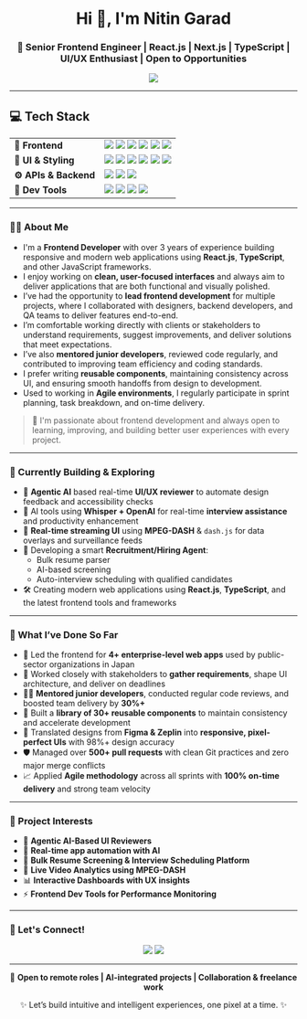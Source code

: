 <h1 align="center">Hi 👋, I'm Nitin Garad</h1>
<h3 align="center">🚀 Senior Frontend Engineer | React.js | Next.js | TypeScript | UI/UX Enthusiast | Open to Opportunities</h3>

<p align="center">
  <img src="https://readme-typing-svg.herokuapp.com/?lines=Leading+Frontend+with+React+%26+TypeScript;Passionate+about+Clean+UI+%26+UX;Building+Real-Time+Dashboards+%26+AI+Tools;Helping+Teams+Deliver+Faster+and+Better;Creating+Reusable+%26+Scalable+Components;Always+Learning+and+Improving&center=true&width=600&height=45">
</p>

---
## 💻 Tech Stack

<table>
  <tr>
    <td><b>🚀 Frontend</b></td>
    <td>
      <img src="https://img.shields.io/badge/React-20232A?style=for-the-badge&logo=react&logoColor=61DAFB"/>
      <img src="https://img.shields.io/badge/Next.js-000000?style=for-the-badge&logo=nextdotjs&logoColor=white"/>
      <img src="https://img.shields.io/badge/JavaScript-F7DF1E?style=for-the-badge&logo=javascript&logoColor=black"/>
      <img src="https://img.shields.io/badge/TypeScript-007ACC?style=for-the-badge&logo=typescript&logoColor=white"/>
      <img src="https://img.shields.io/badge/Redux_Toolkit-764ABC?style=for-the-badge&logo=redux&logoColor=white"/>
      <img src="https://img.shields.io/badge/React_Query-FF4154?style=for-the-badge&logo=reactquery&logoColor=white"/>
    </td>
  </tr>
  <tr>
    <td><b>🎨 UI & Styling</b></td>
    <td>
      <img src="https://img.shields.io/badge/Tailwind_CSS-06B6D4?style=for-the-badge&logo=tailwindcss&logoColor=white"/>
      <img src="https://img.shields.io/badge/Material%20UI-007FFF?style=for-the-badge&logo=mui&logoColor=white"/>
      <img src="https://img.shields.io/badge/Figma-F24E1E?style=for-the-badge&logo=figma&logoColor=white"/>
      <img src="https://img.shields.io/badge/Canvas-FF7139?style=for-the-badge"/>
      <img src="https://img.shields.io/badge/Zeplin-FFCC00?style=for-the-badge&logo=zeplin&logoColor=black"/>
      <img src="https://img.shields.io/badge/Storybook-FF4785?style=for-the-badge&logo=storybook&logoColor=white"/>
    </td>
  </tr>
  <tr>
    <td><b>⚙️ APIs & Backend</b></td>
    <td>
      <img src="https://img.shields.io/badge/REST_API-000000?style=for-the-badge"/>
      <img src="https://img.shields.io/badge/Axios-5A29E4?style=for-the-badge"/>
      <img src="https://img.shields.io/badge/GraphQL-E10098?style=for-the-badge&logo=graphql&logoColor=white"/>
    </td>
  </tr>
  <tr>
    <td><b>🧰 Dev Tools</b></td>
    <td>
      <img src="https://img.shields.io/badge/Git-F05032?style=for-the-badge&logo=git&logoColor=white"/>
      <img src="https://img.shields.io/badge/GitHub-181717?style=for-the-badge&logo=github&logoColor=white"/>
      <img src="https://img.shields.io/badge/GitLab-FC6D26?style=for-the-badge&logo=gitlab&logoColor=white"/>
      <img src="https://img.shields.io/badge/VSCode-007ACC?style=for-the-badge&logo=visualstudiocode&logoColor=white"/>
    </td>
  </tr>
</table>

---

### 👨‍💻 About Me

- I'm a **Frontend Developer** with over 3 years of experience building responsive and modern web applications using **React.js**, **TypeScript**, and other JavaScript frameworks.
- I enjoy working on **clean, user-focused interfaces** and always aim to deliver applications that are both functional and visually polished.
- I’ve had the opportunity to **lead frontend development** for multiple projects, where I collaborated with designers, backend developers, and QA teams to deliver features end-to-end.
- I’m comfortable working directly with clients or stakeholders to understand requirements, suggest improvements, and deliver solutions that meet expectations.
- I’ve also **mentored junior developers**, reviewed code regularly, and contributed to improving team efficiency and coding standards.
- I prefer writing **reusable components**, maintaining consistency across UI, and ensuring smooth handoffs from design to development.
- Used to working in **Agile environments**, I regularly participate in sprint planning, task breakdown, and on-time delivery.

> 🌱 I'm passionate about frontend development and always open to learning, improving, and building better user experiences with every project.

---

### 🔭 Currently Building & Exploring

- 🤖 **Agentic AI** based real-time **UI/UX reviewer** to automate design feedback and accessibility checks  
- 🧠 AI tools using **Whisper + OpenAI** for real-time **interview assistance** and productivity enhancement  
- 🎥 **Real-time streaming UI** using **MPEG-DASH** & `dash.js` for data overlays and surveillance feeds  
- 💼 Developing a smart **Recruitment/Hiring Agent**:
  - Bulk resume parser
  - AI-based screening
  - Auto-interview scheduling with qualified candidates  
- 🛠️ Creating modern web applications using **React.js**, **TypeScript**, and the latest frontend tools and frameworks

---

### 📌 What I’ve Done So Far

- 🚀 Led the frontend for **4+ enterprise-level web apps** used by public-sector organizations in Japan  
- 🤝 Worked closely with stakeholders to **gather requirements**, shape UI architecture, and deliver on deadlines  
- 👨‍🏫 **Mentored junior developers**, conducted regular code reviews, and boosted team delivery by **30%+**  
- 🧩 Built a **library of 30+ reusable components** to maintain consistency and accelerate development  
- 🎯 Translated designs from **Figma & Zeplin** into **responsive, pixel-perfect UIs** with 98%+ design accuracy  
- 🛡️ Managed over **500+ pull requests** with clean Git practices and zero major merge conflicts  
- 📈 Applied **Agile methodology** across all sprints with **100% on-time delivery** and strong team velocity

---

### 🚀 Project Interests

- 🧠 **Agentic AI-Based UI Reviewers**
- 🧪 **Real-time app automation with AI**
- 🎯 **Bulk Resume Screening & Interview Scheduling Platform**
- 🎥 **Live Video Analytics using MPEG-DASH**
- 📊 **Interactive Dashboards with UX insights**
- ⚡ **Frontend Dev Tools for Performance Monitoring**

---

### 🤝 Let's Connect!

<p align="center">
  <a href="https://www.linkedin.com/in/nitin-garad/"><img src="https://img.shields.io/badge/LinkedIn-blue?style=for-the-badge&logo=linkedin" /></a>
  <a href="mailto:nitinpatilgarad0011@gmail.com"><img src="https://img.shields.io/badge/Gmail-D14836?style=for-the-badge&logo=gmail&logoColor=white" /></a>
</p>

---

<p align="center">
  💼 <b>Open to remote roles | AI-integrated projects | Collaboration & freelance work</b>
</p>

<p align="center">✨ Let’s build intuitive and intelligent experiences, one pixel at a time. ✨</p>
